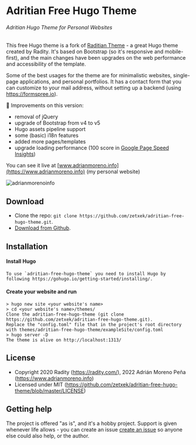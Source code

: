 # Adritian Free Hugo Theme
###### Adritian Hugo Theme for Personal Websites

This free Hugo theme is a fork of [Raditian Theme](https://github.com/radity/raditian-free-hugo-theme) - a great Hugo theme created by Radity.
It's based on Bootstrap (so it's responsive and mobile-first), and the main changes have been upgrades on the web performance and accessibility of the template.

Some of the best usages for the theme are for minimalistic websites, single-page applications, and personal portfolios. It has a contact form that you can customize to your mail address, without setting up a backend (using https://formspree.io).


🚀 Improvements on this version:

- removal of jQuery
- upgrade of Bootstrap from v4 to v5
- Hugo assets pipeline support
- some (basic) i18n features
- added more pages/templates
- upgrade loading performance (100 score in [Google Page Speed Insights](https://pagespeed.web.dev))

You can see it live at [www.adrianmoreno.info](https://www.adrianmoreno.info) (my personal website)

![adrianmorenoinfo](https://user-images.githubusercontent.com/240085/230632835-74349170-d610-4731-8fac-62c413e6b3f5.png)


## Download

- Clone the repo: `git clone https://github.com/zetxek/adritian-free-hugo-theme.git`.
- [Download from Github](https://github.com/zetxek/adritian-free-hugo-theme/archive/main.zip).

## Installation

#### Install Hugo
    To use `adritian-free-hugo-theme` you need to install Hugo by following https://gohugo.io/getting-started/installing/.

#### Create your website and run
    > hugo new site <your website's name>
    > cd <your website's name>/themes/
    Clone the adritian-free-hugo-theme (git clone https://github.com/zetxek/adritian-free-hugo-theme.git).
    Replace the "config.toml" file that in the project's root directory with themes/adritian-free-hugo-theme/exampleSite/config.toml
    > hugo server -D
    The theme is alive on http://localhost:1313/ 

## License

- Copyright 2020 Radity (https://radity.com/), 2022 Adrián Moreno Peña (https://www.adrianmoreno.info)
- Licensed under MIT (https://github.com/zetxek/adritian-free-hugo-theme/blob/master/LICENSE)

## Getting help

The project is offered "as is", and it's a hobby project. Support is given whenever life allows - you can create an issue [create an issue]([url](https://github.com/zetxek/adritian-free-hugo-theme/issues)https://github.com/zetxek/adritian-free-hugo-theme/issues) so anyone else could also help, or the author.
